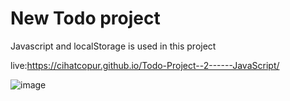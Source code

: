 # New Todo project
Javascript and localStorage is used in this project

live:https://cihatcopur.github.io/Todo-Project--2------JavaScript/



![image](https://user-images.githubusercontent.com/109276013/229244336-bb2c1046-95ea-4ff4-b8e1-a5d6b2446307.png)
